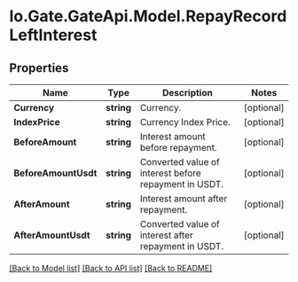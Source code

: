 
# Io.Gate.GateApi.Model.RepayRecordLeftInterest

## Properties

Name | Type | Description | Notes
------------ | ------------- | ------------- | -------------
**Currency** | **string** | Currency. | [optional] 
**IndexPrice** | **string** | Currency Index Price. | [optional] 
**BeforeAmount** | **string** | Interest amount before repayment. | [optional] 
**BeforeAmountUsdt** | **string** | Converted value of interest before repayment in USDT. | [optional] 
**AfterAmount** | **string** | Interest amount after repayment. | [optional] 
**AfterAmountUsdt** | **string** | Converted value of interest after repayment in USDT. | [optional] 

[[Back to Model list]](../README.md#documentation-for-models)
[[Back to API list]](../README.md#documentation-for-api-endpoints)
[[Back to README]](../README.md)
